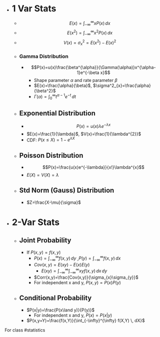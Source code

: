 - # 1 Var Stats
	- $$E(x)=\int_{-\infty}^{\infty} xP(x) \, dx $$
	- $$E(x^2)=\int_{-\infty}^{\infty} x^{2}P(x) \, dx $$
	- $$V(x)=\sigma^2_{x}=E(x^2)-E(x)^2$$
	- ### Gamma Distribution
		- $$P(x)=u(x)\frac{\beta^{\alpha}}{\Gamma(\alpha)}x^{\alpha-1}e^{-\beta x}$$
			- Shape parameter $\alpha$ and rate parameter $\beta$
			- $E(x)=\frac{\alpha}{\beta}$, $\sigma^2_{x}=\frac{\alpha}{\beta^2}$
			- $\Gamma(\alpha)=\int_{0}^{\infty} t^{\alpha-1}e^{-t} \, dt$
	- ## Exponential Distribution
		- $$P(x)=u(x)\lambda e^{-\lambda x}$$
		- $E(x)=\frac{1}{\lambda}$, $V(x)=\frac{1}{\lambda^{2}}$
		- CDF: $P(x\leq X)=1-e^{\lambda X}$
	- ## Poisson Distribution
		- $$P(x)=\frac{u(x)e^{-\lambda}}{x!}\lambda^{x}$$
		- $E(X)=V(X)=\lambda$
	- ## Std Norm (Gauss) Distribution
		- $Z=\frac{X-\mu}{\sigma}$
- # 2-Var Stats
	- ## Joint Probability
		- If $P(x,y)=f(x,y)$
			- $P(x)=\int_{-\infty}^{\infty} f(x,y) \, dy$ ,$P(y)=\int_{-\infty}^{\infty} f(x,y) \, dx$
			- $Cov(x,y)=E(xy)-E(x)E(y)$
				- $E(xy)=\int_{-\infty}^{\infty} \int_{-\infty}^{\infty} xyf(x,y) \, dx \, dy$
			- $Corr(x,y)=\frac{Cov(x,y)}{\sigma_{x}\sigma_{y}}$
			- For independent x and y, $P(x,y)=P(x)P(y)$
	- ## Conditional Probability
		- $P(x|y)=\frac{P(x\land y)}{P(y)}$
			- For independent x and y, $P(x)=P(x|y)$
		- $P(x,y=Y)=\frac{f(x,Y)}{\int_{-\infty}^{\infty} f(X,Y) \, dX}$

For class #statistics